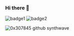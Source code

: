 ### Hi there 👋

![badge1](https://img.shields.io/badge/Language-CSS%20%2F%20JS%20%2F%20HTML%20%2F%20PY-blueviolet) 
![badge2](https://img.shields.io/badge/Discord-invite-blue?link=https://discord.com&link=https://discord.gg/DDtDRU7)

![0x307845 github synthwave](https://github-readme-stats.vercel.app/api?username=0x307845&show_icons=true&theme=tokyonight)
